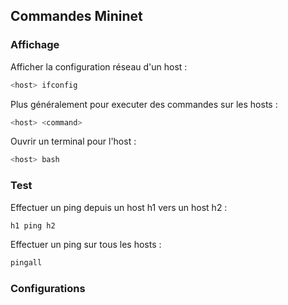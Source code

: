 ## Commandes Mininet

### Affichage
Afficher la configuration réseau d'un host :
```bash
<host> ifconfig
```
Plus généralement pour executer des commandes sur les hosts :
```bash
<host> <command>
```
Ouvrir un terminal pour l'host :
```bash
<host> bash
```


### Test
Effectuer un ping depuis un host h1 vers un host h2 :
```bash
h1 ping h2
```

Effectuer un ping sur tous les hosts :
```bash
pingall
```

### Configurations
